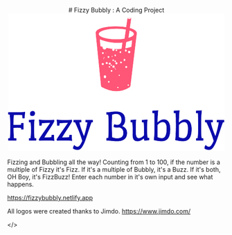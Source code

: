 <p align="center">
  # Fizzy Bubbly : A Coding Project

<img src="img/logo_small.png">

Fizzing and Bubbling all the way! Counting from 1 to 100, if the
number is a multiple of Fizzy it's Fizz.
If it's a multiple of Bubbly, it's a Buzz.
If it's both, OH Boy, it's FizzBuzz!
Enter each number in it's own input and see what happens.

https://fizzybubbly.netlify.app

All logos were created thanks to Jimdo.
https://www.jimdo.com/

  
 </>
